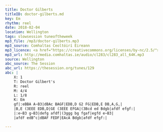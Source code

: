 ```yaml
---
title: Doctor Gilberts
titleID: doctor-gilberts.md
key: Em
rhythm: reel
date: 2018-02-04
location: Wellington
tags: slowsession tuneoftheweek
mp3_file: /mp3/doctor-gilberts.mp3
mp3_source: Comhaltas Ceoltóirí Éireann
mp3_licence: <a href="https://creativecommons.org/licenses/by-nc/2.5/">CC-BY-NC-2.5</a>
mp3_url: http://media.comhaltas.ie/audio/cl283/cl283_all_64K.mp3
source: Wellington
abc_source: The Session
abc_url: https://thesession.org/tunes/129
abc: |
    X: 1
    T: Doctor Gilbert's
    R: reel
    M: 4/4
    L: 1/8
    K: Em
    gf|:eBBA A~B3|dBAc BAGF|EDB,D G2 FG|EDB,E DB,A,G,|
    |B,E (3EEE EDB,D|GE (3EEE EFGA|(3Bcd ed Bdgb|afdf efgf:|
    |:e~B3 g~B3|defg afdf|(3ggg bg fgaf|egfd e~B3|
    |afdf edB^c|dBAF FEDF|EAcA Bdgb|afdf efgf:|

---
```

